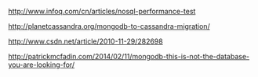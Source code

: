http://www.infoq.com/cn/articles/nosql-performance-test

http://planetcassandra.org/mongodb-to-cassandra-migration/

http://www.csdn.net/article/2010-11-29/282698

http://patrickmcfadin.com/2014/02/11/mongodb-this-is-not-the-database-you-are-looking-for/